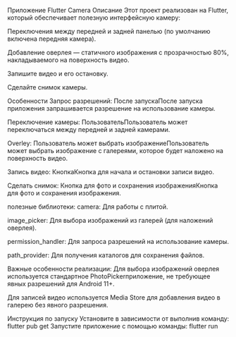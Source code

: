Приложение Flutter Camera
Описание
Этот проект реализован на Flutter, который обеспечивает полезную интерфейсную камеру:

Переключения между передней и задней панелью (по умолчанию включена передняя камера).

Добавление оверлея — статичного изображения с прозрачностью 80%, накладываемого на поверхность видео.

Запишите видео и его остановку.

Сделайте снимок камеры.

Особенности
Запрос разрешений: После запускаПосле запуска приложения запрашивается разрешение на использование камеры.

Переключение камеры: ПользовательПользователь может переключаться между передней и задней камерами.

Overley: Пользователь может выбрать изображениеПользователь может выбрать изображение с галереями, которое будет наложено на поверхность видео.

Запись видео: КнопкаКнопка для начала и остановки записи видео.

Сделать снимок: Кнопка для фото и сохранения изображенияКнопка для фото и сохранения изображения.

полезные библиотеки:
camera: Для работы с плитой.

image_picker: Для выбора изображений из галерей (для наложений оверлея).

permission_handler: Для запроса разрешений на использование камеры.

path_provider: Для получения каталогов для сохранения файлов.

Важные особенности реализации:
Для выбора изображений оверлея используется стандартное PhotoPickerприложение, не требующее явных разрешений для Android 11+.

Для записей видео используется Media Store для добавления видео в галерею без явного разрешения.

Инструкция по запуску
Установите в зависимости от выполнив команду:
flutter pub get
Запустите приложение с помощью команды:
flutter run

